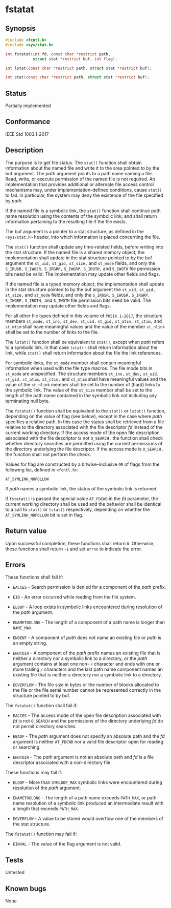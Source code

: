 # fstatat

## Synopsis

```c
#include <fcntl.h>
#include <sys/stat.h>

int fstatat(int fd, const char *restrict path,
            struct stat *restrict buf, int flag);

int lstat(const char *restrict path, struct stat *restrict buf);

int stat(const char *restrict path, struct stat *restrict buf);
```

## Status

Partially implemented

## Conformance

IEEE Std 1003.1-2017

## Description

The purpose is to get file status. The `stat()` function shall obtain information about the named file and write it to
the area pointed to by the buf argument. The _path_ argument points to a path name naming a file. Read, write, or
execute permission of the named file is not required. An implementation that provides additional or alternate
file access control mechanisms may, under implementation-defined conditions, cause `stat()` to fail. In particular,
the system may deny the existence of the file specified by _path_.

If the named file is a symbolic link, the `stat()` function shall continue path name resolution using the contents
of the symbolic link, and shall return information pertaining to the resulting file if the file exists.

The buf argument is a pointer to a stat structure, as defined in the `<sys/stat.h>` header, into which information is
placed concerning the file.

The `stat()` function shall update any time-related fields, before writing into the stat structure. If the named file is
a shared memory object, the implementation shall update in the stat structure pointed to by the buf argument the
`st_uid,` `st_gid,` `st_size,` and `st_mode` fields, and only the `S_IRUSR,` `S_IWUSR,` `S_IRGRP,` `S_IWGRP,` `S_IROTH,`
and `S_IWOTH` file permission bits need be valid. The implementation may update other fields and flags.

If the named file is a typed memory object, the implementation shall update in the stat structure pointed to by the buf
argument the `st_uid,` `st_gid,` `st_size,` and `st_mode` fields, and only the `S_IRUSR,` `S_IWUSR,` `S_IRGRP,`
`S_IWGRP,` `S_IROTH,` and `S_IWOTH` file permission bits need be valid. The implementation may update other fields and
flags.

For all other file types defined in this volume of `POSIX.1-2017`, the structure members `st_mode,` `st_ino,` `st_dev,`
`st_uid,` `st_gid,` `st_atim,` `st_ctim,` and `st_mtim` shall have meaningful values and the value of the member
`st_nlink` shall be set to the number of links to the file.

The `lstat()` function shall be equivalent to `stat()`, except when _path_ refers to a symbolic link. In that case
`lstat()` shall return information about the link, while `stat()` shall return information about the file the link
references.

For symbolic links, the `st_mode` member shall contain meaningful information when used with the file type macros. The
file mode bits in `st_mode` are unspecified. The structure members `st_ino,` `st_dev,` `st_uid,` `st_gid,` `st_atim,`
`st_ctim,` and `st_mtim` shall have meaningful values and the value of the `st_nlink` member shall be set to the number
of (hard) links to the symbolic link. The value of the `st_size` member shall be set to the length of the path name
contained in the symbolic link not including any terminating null byte.

The `fstatat()` function shall be equivalent to the `stat()` or `lstat()` function, depending on the value of flag
(see below), except in the case where _path_ specifies a relative path. In this case the status shall be retrieved from
a file relative to the directory associated with the file descriptor _fd_ instead of the current working directory. If
the access mode of the open file description associated with the file descriptor is not `O_SEARCH,` the function shall
check whether directory searches are permitted using the current permissions of the directory underlying the file
descriptor. If the access mode is `O_SEARCH,` the function shall not perform the check.

Values for flag are constructed by a bitwise-inclusive `OR` of flags from the following list, defined in `<fcntl.h>`:

`AT_SYMLINK_NOFOLLOW`

If _path_ names a symbolic link, the status of the symbolic link is returned.

If `fstatat()` is passed the special value `AT_FDCWD` in the _fd_ parameter, the current working directory shall be used
and the behavior shall be identical to a call to `stat()` or `lstat()` respectively, depending on whether
the `AT_SYMLINK_NOFOLLOW` bit is set in flag.

## Return value

Upon successful completion, these functions shall return `0`. Otherwise, these functions shall return `-1` and set
`errno` to indicate the error.

## Errors

These functions shall fail if:

* `EACCES` - Search permission is denied for a component of the _path_ prefix.

* `EIO` - An error occurred while reading from the file system.

* `ELOOP` - A loop exists in symbolic links encountered during resolution of the _path_ argument.

* `ENAMETOOLONG` - The length of a component of a path name is longer than `NAME_MAX`.

* `ENOENT` - A component of _path_ does not name an existing file or _path_ is an empty string.

* `ENOTDIR` - A component of the _path_ prefix names an existing file that is neither a directory nor a symbolic link to
a directory, or the _path_ argument contains at least one non- `/` character and ends with one or more trailing `/`
characters and the last path name component names an existing file that is neither a directory nor a symbolic link
to a directory.

* `EOVERFLOW` - The file size in bytes or the number of blocks allocated to the file or the file serial number cannot
be represented correctly in the structure pointed to by buf.

The `fstatat()` function shall fail if:

* `EACCES` - The access mode of the open file description associated with _fd_ is not `O_SEARCH` and the permissions of
the directory underlying _fd_ do not permit directory searches.

* `EBADF` - The _path_ argument does not specify an absolute path and the _fd_ argument is neither `AT_FDCWD` nor a
valid file descriptor open for reading or searching.

* `ENOTDIR` - The _path_ argument is not an absolute path and _fd_ is a file descriptor associated with a non-directory
file.

These functions may fail if:

* `ELOOP` - More than `SYMLOOP_MAX` symbolic links were encountered during resolution of the _path_ argument.

* `ENAMETOOLONG` - The length of a path name exceeds `PATH_MAX`, or path name resolution of a symbolic link produced an
intermediate result with a length that exceeds `PATH_MAX`.

* `EOVERFLOW` - A value to be stored would overflow one of the members of the stat structure.

The `fstatat()` function may fail if:

* `EINVAL` - The value of the flag argument is not valid.

## Tests

Untested

## Known bugs

None
